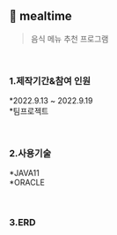 ## :pushpin: mealtime
>음식 메뉴 추천 프로그램 


</br>

### 1.제작기간&참여 인원
*2022.9.13 ~ 2022.9.19   
*팀프로젝트

</br>

### 2.사용기술
*JAVA11   
*ORACLE

</br>

### 3.ERD

